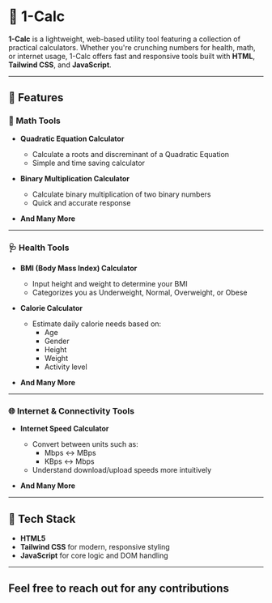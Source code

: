 # 🧮 1-Calc

**1-Calc** is a lightweight, web-based utility tool featuring a collection of practical calculators. Whether you're crunching numbers for health, math, or internet usage, 1-Calc offers fast and responsive tools built with **HTML**, **Tailwind CSS**, and **JavaScript**.

---

## 🔧 Features

### 📐 Math Tools

- **Quadratic Equation Calculator**
  - Calculate a roots and discreminant of a Quadratic Equation
  - Simple and time saving calculator

- **Binary Multiplication Calculator**
  - Calculate binary multiplication of two binary numbers
  - Quick and accurate response

- **And Many More**

---

### 🩺 Health Tools

- **BMI (Body Mass Index) Calculator**
  - Input height and weight to determine your BMI
  - Categorizes you as Underweight, Normal, Overweight, or Obese

- **Calorie Calculator**
  - Estimate daily calorie needs based on:
    - Age
    - Gender
    - Height
    - Weight
    - Activity level

- **And Many More**

---

### 🌐 Internet & Connectivity Tools

- **Internet Speed Calculator**
  - Convert between units such as:
    - Mbps ↔ MBps
    - KBps ↔ Mbps
  - Understand download/upload speeds more intuitively
 
- **And Many More**

---

## 📱 Tech Stack

- **HTML5**
- **Tailwind CSS** for modern, responsive styling
- **JavaScript** for core logic and DOM handling

---

## Feel free to reach out for any contributions
